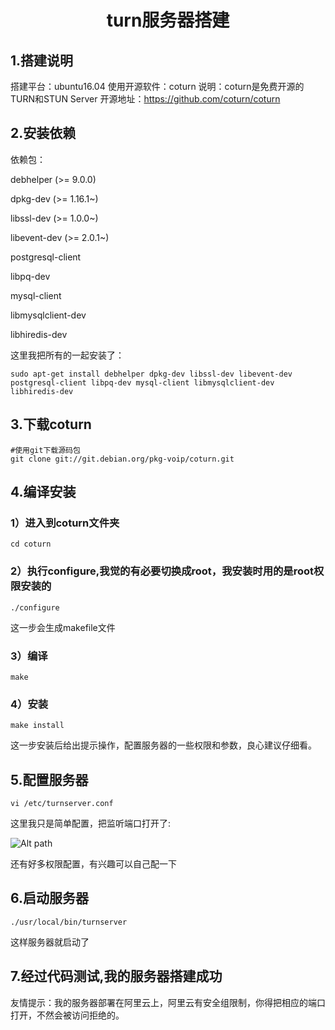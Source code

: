 #	<center> turn服务器搭建 </center>

##	1.搭建说明

搭建平台：ubuntu16.04
使用开源软件：coturn
说明：coturn是免费开源的TURN和STUN Server
开源地址：https://github.com/coturn/coturn 

##	2.安装依赖
依赖包：

debhelper (>= 9.0.0)

dpkg-dev (>= 1.16.1~)

libssl-dev (>= 1.0.0~)

libevent-dev (>= 2.0.1~)

postgresql-client
	
libpq-dev

mysql-client

libmysqlclient-dev

libhiredis-dev

这里我把所有的一起安装了：

	sudo apt-get install debhelper dpkg-dev libssl-dev libevent-dev postgresql-client libpq-dev mysql-client libmysqlclient-dev libhiredis-dev

##	3.下载coturn


	#使用git下载源码包
	git clone git://git.debian.org/pkg-voip/coturn.git
##  4.编译安装

###  1）进入到coturn文件夹
	cd coturn
###  2）执行configure,我觉的有必要切换成root，我安装时用的是root权限安装的
	./configure 
这一步会生成makefile文件
###  3）编译
	make
###	 4）安装
	make install
这一步安装后给出提示操作，配置服务器的一些权限和参数，良心建议仔细看。
##  5.配置服务器
	vi /etc/turnserver.conf
这里我只是简单配置，把监听端口打开了:

![Alt path]('turnserver_install.png')

还有好多权限配置，有兴趣可以自己配一下

##  6.启动服务器

	./usr/local/bin/turnserver

这样服务器就启动了

##  7.经过代码测试,我的服务器搭建成功
友情提示：我的服务器部署在阿里云上，阿里云有安全组限制，你得把相应的端口打开，不然会被访问拒绝的。




